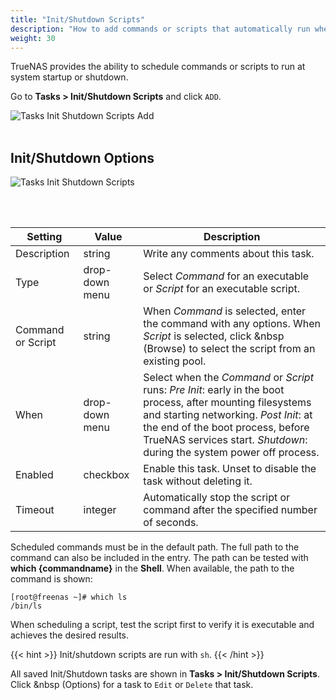 ```yaml
---
title: "Init/Shutdown Scripts"
description: "How to add commands or scripts that automatically run when TrueNAS starts or begins to shut down."
weight: 30
---
```


TrueNAS provides the ability to schedule commands or scripts to run at system startup or shutdown.

Go to **Tasks > Init/Shutdown Scripts** and click `ADD`.

![Tasks Init Shutdown Scripts Add](/images/CORE/12.0/TasksInitShutdownScriptsAdd.png "Tasks Init Shutdown Scripts Add")
<br><br>

##  Init/Shutdown Options

![Tasks Init Shutdown Scripts](/images/CORE/12.0/TasksInitShutdownScripts.png "Tasks Init Shutdown Scripts")

<br><br>

| Setting           | Value          | Description   |
|-------------------|----------------|----------------|
| Description       | string         | Write any comments about this task.
| Type              | drop-down menu | Select *Command* for an executable or *Script* for an executable script. |
| Command or Script | string         | When *Command* is selected, enter the command with any options. When *Script* is selected, click <i class="fa fa-folder" aria-hidden="true" title="folder"></i>&nbsp (Browse) to select the script from an existing pool. |
| When              | drop-down menu | Select when the *Command* or *Script* runs: *Pre Init*: early in the boot process, after mounting filesystems and starting networking. *Post Init*: at the end of the boot process, before TrueNAS services start. *Shutdown*: during the system power off process. |
| Enabled           | checkbox       | Enable this task. Unset to disable the task without deleting it. |
| Timeout           | integer        | Automatically stop the script or command after the specified number of seconds.  |

Scheduled commands must be in the default path.
The full path to the command can also be included in the entry.
The path can be tested with **which {commandname}** in the **Shell**.
When available, the path to the command is shown:

```
[root@freenas ~]# which ls
/bin/ls
```

When scheduling a script, test the script first to verify it is executable and achieves the desired results.

{{< hint >}}
Init/shutdown scripts are run with `sh`.
{{< /hint >}}

All saved Init/Shutdown tasks are shown in **Tasks > Init/Shutdown Scripts**.
Click <i class="fas fa-ellipsis-v" aria-hidden="true" title="Options"></i>&nbsp (Options) for a task to `Edit` or `Delete` that task.
